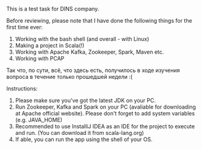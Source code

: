 This is a test task for DINS company.

Before reviewing, please note that I have done the following things for the first time ever:

1. Working with the bash shell (and overall - with Linux)
2. Making a project in Scala(!)
3. Working with Apache Kafka, Zookeeper, Spark, Maven etc.
4. Working with PCAP

Так что, по сути, всё, что здесь есть, получилось в ходе изучения вопроса в течение только прошедшей недели
:(

Instructions:
1. Please make sure you've got the latest JDK on your PC.
2. Run Zookeeper, Kafka and Spark on your PC (avaliable for downloading at Apache official website). Please don't forget to add system variables (e.g. JAVA_HOME)
3. Recommended to use InstalliJ IDEA as an IDE for the project to execute and run. (You can download it from scala-lang.org)
4. If able, you can run the app using the shell of your OS.
